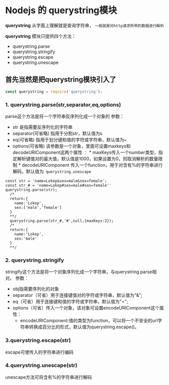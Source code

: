 # Nodejs 的 querystring模块

__querystring__ 从字面上理解就是查询字符串，
` 一般就是对http请求所带的数据进行解析 `

__querystring__ 模块只提供四个方法：
* querystring.parse
* querystring.stringify
* querystring.escape
* querystring.unescape

## 首先当然是把querystring模块引入了
```javascript
const querystring = require('querystring');
```
### 1. querystring.parse(str,separator,eq,options)

parse这个方法是将一个字符串反序列化成一个对象的
	参数：
* str 是指需要反序列化的字符串
*  separator(可省略) 指用于分割str，默认值为` & `
*  eq(可省略) 指用于划分键和值的字符或字符串，默认值为` = `
*  options(可省略) 该参数是一个对象，里面可设置maxkeys和decodeURIComponent这两个属性	：
		* maxKeys传入一个number类型，指定解析键值对的最大值，默认值是1000，如果设置为0，则取消解析的数量限制
		* decodeURIComponent 传入一个function，用于对含有%的字符串进行解码，默认值为`  querystring.unescape `

```
const str = 'name=Lokep&sex=male&sex=female';
const str_# = 'name=Lokep#sex=male#sex=female''
querystring.parse(str);
  /*
  return:{
    name:'Lokep',
    sex:['male','female']  
  }
  **/
  querystring.parse(str_#,'#',null,{maxKeys:2});
  /*
  return:{
    name:'Lokep',
    sex:'male'
  }
  **/
```

### 2. querystring.stringify
stringify这个方法是将一个对象序列化成一个字符串，与querystring.parse相对。
参数：
* obj指需要序列化的对象
* separator（可省）用于连接键值对的字符或字符串，默认值为"&";
* eq（可省）用于连接键和值的字符或字符串，默认值为"=";
* options（可省）传入一个对象，该对象可设置encodeURIComponent这个属性：
	* encodeURIComponent:值的类型为function，可以将一个不安全的url字符串转换成百分比的形式，默认值为querystring.escape()。

### 3.querystring.escape(str)
escape可使传入的字符串进行编码

### 4.querystring.unescape(str)
unescape方法可将含有%的字符串进行解码
